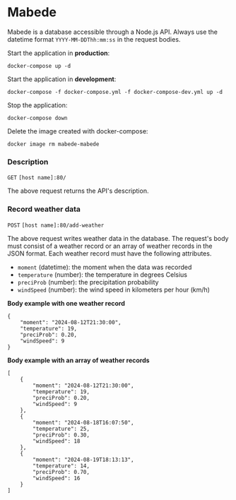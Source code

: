 # Mabede

Mabede is a database accessible through a Node.js API.
Always use the datetime format `YYYY-MM-DDThh:mm:ss` in the request bodies.

Start the application in **production**:
```
docker-compose up -d
```

Start the application in **development**:
```
docker-compose -f docker-compose.yml -f docker-compose-dev.yml up -d
```

Stop the application:
```
docker-compose down
```

Delete the image created with docker-compose:
```
docker image rm mabede-mabede
```

### Description

`GET` `[host name]:80/`

The above request returns the API's description.

### Record weather data

`POST` `[host name]:80/add-weather`

The above request writes weather data in the database.
The request's body must consist of a weather record or
an array of weather records in the JSON format.
Each weather record must have the following attributes.

* `moment` (datetime): the moment when the data was recorded
* `temperature` (number): the temperature in degrees Celsius
* `preciProb` (number): the precipitation probability
* `windSpeed` (number): the wind speed in kilometers per hour (km/h)

**Body example with one weather record**
```
{
    "moment": "2024-08-12T21:30:00",
    "temperature": 19,
    "preciProb": 0.20,
    "windSpeed": 9
}
```

**Body example with an array of weather records**
```
[
    {
        "moment": "2024-08-12T21:30:00",
        "temperature": 19,
        "preciProb": 0.20,
        "windSpeed": 9
    },
    {
        "moment": "2024-08-18T16:07:50",
        "temperature": 25,
        "preciProb": 0.30,
        "windSpeed": 18
    },
    {
        "moment": "2024-08-19T18:13:13",
        "temperature": 14,
        "preciProb": 0.70,
        "windSpeed": 16
    }
]
```
